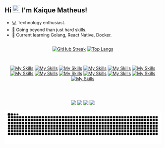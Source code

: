 ## Hi <img src="https://raw.githubusercontent.com/kaueMarques/kaueMarques/master/hi.gif" width="24px" height="24px"> I'm Kaique Matheus!

<ul>

<li>💻 Technology enthusiast.
<li>🎯 Going beyond than just hard skills.
<li>🥇 Current learning Golang, React Native, Docker.

</ul>

##

<div align="center">

[![GitHub Streak](http://github-readme-streak-stats.herokuapp.com?user=KaiqueMCR&theme=tokyonight&hide_border=true&date_format=M%20j%5B%2C%20Y%5D)](https://git.io/streak-stats)
[![Top Langs](https://github-readme-stats.vercel.app/api/top-langs/?username=KaiqueMCR&layout=compact&theme=tokyonight&hide_border=true)](https://github.com/anuraghazra/github-readme-stats)

</div> 

<div style="display: inline_block" align="center"><br>

[![My Skills](https://skillicons.dev/icons?i=html)](https://html.com/)
[![My Skills](https://skillicons.dev/icons?i=css)](https://www.w3.org/Style/CSS/Overview.en.html)
[![My Skills](https://skillicons.dev/icons?i=javascript)](https://www.javascript.com/)
[![My Skills](https://skillicons.dev/icons?i=typescript)](https://www.typescriptlang.org/)
[![My Skills](https://skillicons.dev/icons?i=firebase)](https://firebase.google.com/)
[![My Skills](https://skillicons.dev/icons?i=nodejs)](https://nodejs.org/en/)
[![My Skills](https://skillicons.dev/icons?i=postgresql)](https://www.postgresql.org)
[![My Skills](https://skillicons.dev/icons?i=mongo)](https://www.mongodb.com/)
[![My Skills](https://skillicons.dev/icons?i=gcp)](https://cloud.google.com/)
[![My Skills](https://skillicons.dev/icons?i=golang)](https://go.dev/dl/)
[![My Skills](https://skillicons.dev/icons?i=next)](https://nextjs.org)
[![My Skills](https://skillicons.dev/icons?i=react)](https://react.dev)
[![My Skills](https://skillicons.dev/icons?i=figma)](https://figma.com)

</div>
  
##
  
<br>
  
<div align="center"> 
    
<a href="https://www.instagram.com/ikie_math/" target="_blank"><img src="https://img.shields.io/badge/Instagram-E4405F?style=for-the-badge&logo=instagram&logoColor=white" target="_blank"></a>
<a href = "mailto:kaiquedev404@gmail.com"><img src="https://img.shields.io/badge/-Gmail-%23333?style=for-the-badge&logo=gmail&logoColor=white" target="_blank"></a>
<a href="https://www.linkedin.com/in/kaique-matheus-9b0ab2236/" target="_blank"><img src="https://img.shields.io/badge/-LinkedIn-%230077B5?style=for-the-badge&logo=linkedin&logoColor=white" target="_blank"></a> 
<a href="https://twitter.com/kaiquedev" target="_blank"><img src="https://img.shields.io/badge/Twitter-1DA1F2?style=for-the-badge&logo=twitter&logoColor=white"></a>
  
<picture>
  <source media="(prefers-color-scheme: dark)" srcset="https://raw.githubusercontent.com/kaiquemcr/kaiquemcr/output/github-contribution-grid-snake-dark.svg">
  <source media="(prefers-color-scheme: light)" srcset="https://raw.githubusercontent.com/kaiquemcr/kaiquemcr/output/github-contribution-grid-snake.svg">
  <img alt="github contribution grid snake animation" src="https://raw.githubusercontent.com/kaiquemcr/kaiquemcr/output/github-contribution-grid-snake.svg">
</picture>


</div>
